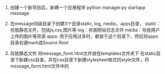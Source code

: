 1. 创建一个新项目后，新建一个应用程序
python manager.py startapp message

2. 在message同级目录下创建3个目录static, log, media，apps目录，
static：存放静态文件，包括js,css,图片等
log：存放网站日志文件
media：存放用户上传的图片等资源
apps: 用于应用过多时，都放于这个目录下，然后将apps目录右键mark成Source Root

3.  存放静态文件
将message_form.html文件放在templates文件夹下
在static目录下新建css目录，并在css目录下新建stylesheet格式的style文件，将message_form.html文件中的<style>标签内容剪切到style.css文件中，首尾<style>去掉，shift+tab使css格式整齐

4. 配置django连接mysql
在setting.py大概80行找到DATABASES代码段，默认是sqlites，我们修改为mysql如下，库名要事先写好


安装pymysql模块：pip install pymysql
python3 pymysql就是MySQLdb,基本使用方法：import pymysql as MySQLdb

django 中使用方法，在项目djangostart目录里的__init__.py中加入
import pymysql
pymysql.install_as_MySQLdb()


执行python manage.py migrate 首次执行，生成项目需要的一些基本数据库



5. 配置message_form.html页面展示出来

5.1 message/views.py中添加如下代码：
![image](https://github.com/pshyms/django/liuyanban/first_day/images-folder/mysql.png)

5.2 djangostart/urls.py中添加代码


5.3  DjangoGetStarted/settings.py 57行左右修templates代码块中的DIRS为如下，来指定模板位置


5.4 页面出来后，没css样式，原因是css文件没找到，这是因为在settings.py中我们只是指定了静态文件目录名

但是没指定静态文件查找的跟路径，所以还需添加如下代码






